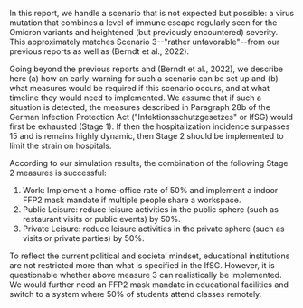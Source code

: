 In this report, we handle a scenario that is not expected but possible: a virus mutation that combines a level of immune escape regularly seen for the Omicron variants and heightened (but previously encountered) severity. This approximately matches Scenario 3--"rather unfavorable"--from our previous reports as well as (Berndt et al., 2022).

Going beyond the previous reports and (Berndt et al., 2022), we describe here (a) how an early-warning for such a scenario can be set up and (b) what measures would be required if this scenario occurs, and at what timeline they would need to implemented. We assume that if such a situation is detected, the measures described in Paragraph 28b of the German Infection Protection Act ("Infektionsschutzgesetzes" or IfSG) would first be exhausted (Stage 1). If then the hospitalization incidence surpasses 15 and is remains highly dynamic, then Stage 2 should be implemented to limit the strain on hospitals.

According to our simulation results, the combination of the following Stage 2 measures is successful:
1) Work: Implement a home-office rate of 50% and implement a indoor FFP2 mask mandate if multiple people share a workspace.
2) Public Leisure: reduce leisure activities in the public sphere (such as restaurant visits or public events) by 50%.
3) Private Leisure: reduce leisure activities in the private sphere (such as visits or private parties) by 50%.

To reflect the current political and societal mindset, educational institutions are not restricted more than what is specified in the IfSG. However, it is questionable whether above measure 3 can realistically be implemented. We would further need an FFP2 mask mandate in educational facilities and switch to a system where 50% of students attend classes remotely.